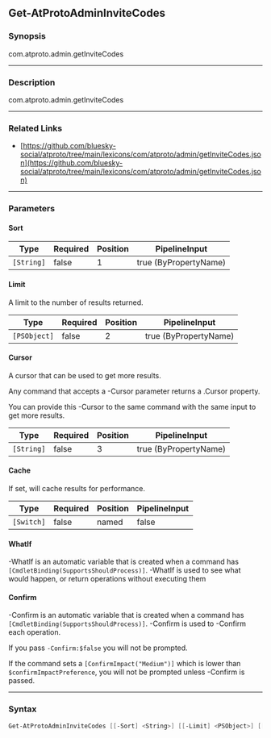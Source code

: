 Get-AtProtoAdminInviteCodes
---------------------------




### Synopsis
com.atproto.admin.getInviteCodes



---


### Description

com.atproto.admin.getInviteCodes



---


### Related Links
* [https://github.com/bluesky-social/atproto/tree/main/lexicons/com/atproto/admin/getInviteCodes.json](https://github.com/bluesky-social/atproto/tree/main/lexicons/com/atproto/admin/getInviteCodes.json)





---


### Parameters
#### **Sort**




|Type      |Required|Position|PipelineInput        |
|----------|--------|--------|---------------------|
|`[String]`|false   |1       |true (ByPropertyName)|



#### **Limit**

A limit to the number of results returned.






|Type        |Required|Position|PipelineInput        |
|------------|--------|--------|---------------------|
|`[PSObject]`|false   |2       |true (ByPropertyName)|



#### **Cursor**

A cursor that can be used to get more results.

Any command that accepts a -Cursor parameter returns a .Cursor property.

You can provide this -Cursor to the same command with the same input to get more results.






|Type      |Required|Position|PipelineInput        |
|----------|--------|--------|---------------------|
|`[String]`|false   |3       |true (ByPropertyName)|



#### **Cache**

If set, will cache results for performance.






|Type      |Required|Position|PipelineInput|
|----------|--------|--------|-------------|
|`[Switch]`|false   |named   |false        |



#### **WhatIf**
-WhatIf is an automatic variable that is created when a command has ```[CmdletBinding(SupportsShouldProcess)]```.
-WhatIf is used to see what would happen, or return operations without executing them
#### **Confirm**
-Confirm is an automatic variable that is created when a command has ```[CmdletBinding(SupportsShouldProcess)]```.
-Confirm is used to -Confirm each operation.

If you pass ```-Confirm:$false``` you will not be prompted.


If the command sets a ```[ConfirmImpact("Medium")]``` which is lower than ```$confirmImpactPreference```, you will not be prompted unless -Confirm is passed.



---


### Syntax
```PowerShell
Get-AtProtoAdminInviteCodes [[-Sort] <String>] [[-Limit] <PSObject>] [[-Cursor] <String>] [-Cache] [-WhatIf] [-Confirm] [<CommonParameters>]
```

